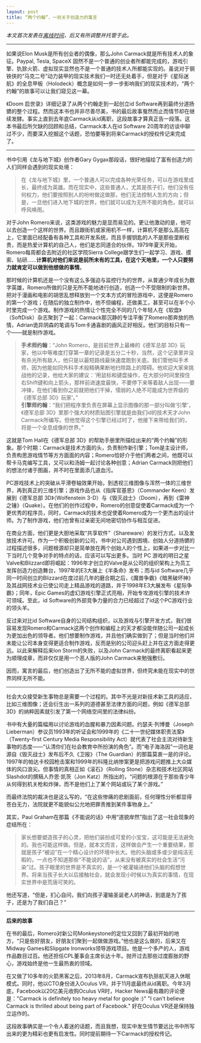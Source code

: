 ```yaml
---
layout: post
title: “两个约翰”，一则关于创造力的寓言
---
```


*本文首次发表在[离线时间](http://mp.weixin.qq.com/s?__biz=MzA3NTY1NDMxMg==&mid=203149297&idx=1&sn=9914ac0063f6da693f35eaa1c456a8cd&key=7c6f9eba607ea3e8eabff676b41dd8be9a3d3fd741f04cf3e42b6389d7922dbb23d04c5768d52b90d1a8f4723e0d2217)，后又有所调整并托管于此。*

***

如果说Elon Musk是所有创业者的偶像，那么John Carmack就是所有技术人的象征。Paypal, Tesla, SpaceX 固然不是一个普通的创业者所都能完成的，游戏引擎、犰狳火箭、虚拟现实显然也不是一个普通的技术人所都能实现的。虽说对于钢铁侠的“马克二号”动力装甲的现实技术我们一时还无处着手，但是对于《星际迷航》的全息甲板（Holodeck）概念是如何一步一步影响我们的现实技术的，“两个约翰”的故事可以让我们窥见这一幕。

《Doom 启世录》详细记录了从两个约翰走到一起创立id Software再到最终分道扬镳的整个过程。然而这本书也并非尽善尽美，书的最后故事戛然而止而情节却在继续发酵。事实上直到去年底Carmack从id离职，这段故事才算真正告一段落。这本书最后所欠缺的回顾和总结，Carmack本人在id Software 20周年的访谈中聊过不少，而要深入挖掘这个话题，恐怕要等到将来Carmack的授权传记来完成了。

***

书中引用《龙与地下城》创作者Gary Gygax那段话，很好地描绘了富有创造力的人们同样会遇到的现实处境：

> 在《龙与地下城》里，一个普通人可以完成各种光荣任务，可以在游戏里成长，最终成为英雄。而在现实中，这些普通人，尤其是孩子们，他们没有任何权力，他们要按照别人的吩咐做这做那，他们无法控制人生的方向；但是，一旦他们进入地下城的世界，他们就可以成为无所不能的角色，就可以呼风唤雨。

对于John Romero来说，这类游戏的魅力是显而易见的。更让他激动的是，他可以去创造一个这样的世界。而且跟街机或家用机不一样，计算机不是那么高高在上，它里面已经配备有各种工具和开发系统，而且手握钥匙的人不是那些垄断权贵，而是热爱计算机的自己人，他们是志同道合的伙伴。1979年夏天开始，Romero每周都会去附近的社区学院Sierra College跟学生们一起学习、游戏、摸索、钻研……**计算机对他们来说是前所未有的工具，在这个天地里，一个人只要努力就肯定可以做到他想做的事情**。

那时候的计算机还是一个没有这么多强迫与监控行为的世界，从普通少年成长为数字英雄，Romero所做的只是无所不能地进行创造，创造一个不受限制的新世界。把对于漫画和电影的胡思乱想释放到一个文本方式的冒险游戏中，这便是Romero的第一个游戏；在随后的独立制作中，他不但编程，还做美工，甚至可以在半个小时里完成一个游戏。制作游戏的热情让个性完全不同的几个年轻人在《软盘》（SoftDisk）杂志聚到了一起：Carmack那沉静的专注平衡了Romero那奔放的热情，Adrian诡异阴森的笔调与Tom卡通喜剧的画风正好相反。他们的目标只有一个——就是制作游戏。

> **手术师约翰**：“John Romero，是目前世界上最棒的《德军总部 3D》玩家，他以中等难度打穿第一章的记录是五分二十秒，当然，这个记录里并没有杀光所有敌人，他只是以最短路线最快速度跑到关底。我们管他叫手术师，因为他能如同外科手术般精确果断地扫除路上的障碍。他欢迎大家来挑战他的记录，他给大家的建议：‘用鼠标和键盘操作，在大部分时间里按住右Shift键和向上箭头，那样前进速度最快，不要停下来等着敌人出现——要冲锋，在他们看到你之前就把他们干掉，懦弱的人绝不可能成为世界级的《德军总部 3D》玩家’。”  
> **引擎师约翰**：“我们把程序里负责在屏幕上显示图像的那一部分叫做‘引擎’，《德军总部 3D》里那个强大的材质贴图引擎就是由我们id的技术天才John Carmack所编写。但他觉得这个引擎已经过时了，他接下来带给我们的，将是一个全息成像的世界。”

这就是Tom Hall在《德军总部 3D》的帮助手册里所描绘出来的“两个约翰”的形象。那个时期：Carmack是技术方面的头，负责制作新引擎；Tom是主设计师，负责构思游戏情节等方方面面的内容；Romero恰好介于他们两者之间，他既可以帮卡马克编写工具，又可以和汤姆一起讨论各种创意；Adrian Carmack则把他们的想法付诸于图画，并不时在里面添几道血污。

PC游戏技术上的突破从平滑卷轴效果开始，到透视三维图像与浑然一体的三维世界，再到真正的三维引擎；游戏作品也从《指挥官基恩》（Commander Keen）发展到《德军总部 3D》（Wolfenstein 3-D）与《毁灭战士》（Doom），再到《雷神之锤》（Quake）。在他们的创作过程中，Romero的创意促使着Carmack成为一个更优秀的程序员，同时，Carmack的技术也促使着Romero成为一个更杰出的设计师。为了制作游戏，他们也曾有过亲密无间地密切协作与相互促进。

在商业方面，他们更是大胆地采取“共享软件”（Shareware）的发行方式，以及发放技术许可。作为一个积极创新的公司，书中对公司遇到困境、创始人分道扬镳的过程描述很多，问题根源却只是简单放在两个创始人的个性上，如果进一步对比一下当时几个竞争对手的特点的话，应该可以写出更多。当时 PC 游戏的明日之星Valve和Blizzard即将崛起：1996年才创立的Valve是从公司的组织架构上为员工发挥创造力创造舞台，1997年的E3大展上《半条命》发布；而与id Software几乎同一时间创立的Blizzard在度过前几年的磨合期之后，《魔兽争霸》《暗黑破坏神》及其战网技术业已使公司走上精品游戏的道路，并于1998年E3大展发布《星际争霸》；同年，Epic Games的虚幻游戏引擎正式亮相，开始专攻游戏引擎的技术许可领域。至此，id Software的外部竞争力量的合力已经超过了id这个PC游戏行业的领头羊。

反过来对比id Software自身的公司结构组织，以及游戏与引擎开发方式，我们很容易发现Romero和Carmack这两个创作和编程上的天才都没能伴随公司一起成长为更加出色的领导者。他们想要制作游戏，并且他们确实做到了；但是当时他们并未能让公司本身变得更适合制作游戏，反而是别的公司迎头赶上并在这方面走得更远。以此来解释后来Ion Storm的失败，以及John Carmack的最终离职看起来更为顺理成章，而非仅仅是用一个恶人版的John Carmack来勉强敷衍。

因而，寓言的最后，他们创造出了无所不能的虚拟世界，但终究未能在现实中的世界同样无所不能。

***

社会大众接受新生事物总是需要一个过程的。其中不光是对新技术新工具的适应，比如三维图像；还会衍生出一系列的道德甚至法律方面的问题，例如《德军总部 3D》的纳粹因素就引发了第一个网络空间里的法律纠纷。

书中有大量的篇幅用以讨论游戏的血腥和暴力因素问题。约瑟夫·列博曼（Joseph Lieberman）参议员1993年的听证会和1999年的《二十一世纪媒体职责法案》（Twenty-first Century Media Responsibility Act）就代表了社会主流对待新生事物的态度——“认清你们在社会教育中所扮演的角色”。而“电子海洛因”一词也是源自《毁灭战士》发布后不久《卫报》（The Guardian）的那篇莫衷一是的评论。1997年的帕达卡校园枪击案和1999年的科隆比纳惨案更是把游戏问题推上大众媒体的风口浪尖。但事情的真相正如《滚石》（Rolling Stone）杂志和技术社区网站Slashdot的撰稿人乔恩·凯茨（Jon Katz）所指出的，“问题的根源在于那些青少年从何得到机关枪和炸弹，而不是他们上了某个网站或玩了某个游戏。”

而最终法院的裁决也是这么写的，“在这些惨痛的悲剧面前，任何理性分析都显得苍白无力，法院就更不能貌似公允地把罪责推到某件事物身上。”

其实，Paul Graham在那篇《不能说的话》中用“道貌岸然”指出了这一社会现象的症结所在：

> 家长想要塑造孩子的心灵，把他们装扮成可爱的小宝宝，这可能是无法避免的。我也可能这样做。但是，就本文而言，这样做会产生一个重要结果，那就是孩子“被迫”在一个精心设计的环境中长大。他的头脑或多或少是纯洁无暇的，一点也不知道那些“不能说的话”，从来没有被真实的社会生活“污染”过。孩子眼里的世界是不真实的，是一个被灌输进他们头脑的假想世界。将来当孩子长大以后接触社会，就会发现小时候以为真实的事情，在现实世界中是荒唐可笑的。

他还写道，“但是，扪心自问，我们向孩子灌输圣诞老人的神话，到底是为了孩子，还是为了我们自己？”

***

**后来的故事**

在书的最后，Romero对新公司Monkeystone的定位又回到了最初开始的地方，“只是些好朋友，好朋友们聚到一起做做游戏。”他也是这么做的，后来又在Midway Games和Slipgate Ironworks领导游戏项目。他是一个多产的人，游戏作品数目过百。他还担任CPL董事会主席长达十年。抛开过去那些过度膨胀的野心，游戏始终是他一生最热衷的领域。

在又做了10多年的火箭黑客之后，2013年8月，Carmack宣布犰狳航天进入休眠模式。同时，他以CTO身份进入Oculus VR，并于11月底最终从id离职。今年3月底，Facebook以20亿美元收购Oculus VR时，Hacker News最有趣的评论便是："Carmack is definitely too heavy metal for google :)" "I can't believe Carmack is thrilled about being part of Facebook." 好在Oculus VR还是保持独立运作的。

这段故事确实是一个令人着迷的话题，而且我想，现实中发生情节要远比书中所写出来的更为精彩也更有启发性。同时提前期待一下Carmack的授权传记。
